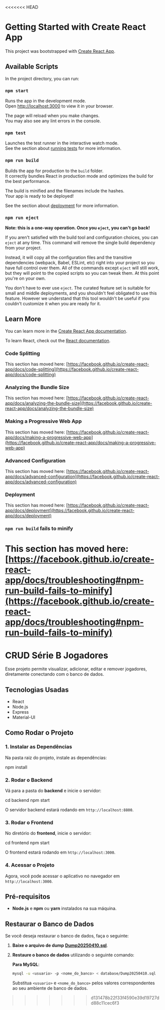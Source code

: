 <<<<<<< HEAD
# Getting Started with Create React App

This project was bootstrapped with [Create React App](https://github.com/facebook/create-react-app).

## Available Scripts

In the project directory, you can run:

### `npm start`

Runs the app in the development mode.\
Open [http://localhost:3000](http://localhost:3000) to view it in your browser.

The page will reload when you make changes.\
You may also see any lint errors in the console.

### `npm test`

Launches the test runner in the interactive watch mode.\
See the section about [running tests](https://facebook.github.io/create-react-app/docs/running-tests) for more information.

### `npm run build`

Builds the app for production to the `build` folder.\
It correctly bundles React in production mode and optimizes the build for the best performance.

The build is minified and the filenames include the hashes.\
Your app is ready to be deployed!

See the section about [deployment](https://facebook.github.io/create-react-app/docs/deployment) for more information.

### `npm run eject`

**Note: this is a one-way operation. Once you `eject`, you can't go back!**

If you aren't satisfied with the build tool and configuration choices, you can `eject` at any time. This command will remove the single build dependency from your project.

Instead, it will copy all the configuration files and the transitive dependencies (webpack, Babel, ESLint, etc) right into your project so you have full control over them. All of the commands except `eject` will still work, but they will point to the copied scripts so you can tweak them. At this point you're on your own.

You don't have to ever use `eject`. The curated feature set is suitable for small and middle deployments, and you shouldn't feel obligated to use this feature. However we understand that this tool wouldn't be useful if you couldn't customize it when you are ready for it.

## Learn More

You can learn more in the [Create React App documentation](https://facebook.github.io/create-react-app/docs/getting-started).

To learn React, check out the [React documentation](https://reactjs.org/).

### Code Splitting

This section has moved here: [https://facebook.github.io/create-react-app/docs/code-splitting](https://facebook.github.io/create-react-app/docs/code-splitting)

### Analyzing the Bundle Size

This section has moved here: [https://facebook.github.io/create-react-app/docs/analyzing-the-bundle-size](https://facebook.github.io/create-react-app/docs/analyzing-the-bundle-size)

### Making a Progressive Web App

This section has moved here: [https://facebook.github.io/create-react-app/docs/making-a-progressive-web-app](https://facebook.github.io/create-react-app/docs/making-a-progressive-web-app)

### Advanced Configuration

This section has moved here: [https://facebook.github.io/create-react-app/docs/advanced-configuration](https://facebook.github.io/create-react-app/docs/advanced-configuration)

### Deployment

This section has moved here: [https://facebook.github.io/create-react-app/docs/deployment](https://facebook.github.io/create-react-app/docs/deployment)

### `npm run build` fails to minify

This section has moved here: [https://facebook.github.io/create-react-app/docs/troubleshooting#npm-run-build-fails-to-minify](https://facebook.github.io/create-react-app/docs/troubleshooting#npm-run-build-fails-to-minify)
=======

# CRUD Série B Jogadores

Esse projeto permite visualizar, adicionar, editar e remover jogadores, diretamente conectando com o banco de dados.

## Tecnologias Usadas

- React
- Node.js
- Express
- Material-UI

## Como Rodar o Projeto

### 1. Instalar as Dependências

Na pasta raiz do projeto, instale as dependências:

npm install

### 2. Rodar o Backend

Vá para a pasta do **backend** e inicie o servidor:

cd backend
npm start

O servidor backend estará rodando em `http://localhost:8800`.

### 3. Rodar o Frontend

No diretório do **frontend**, inicie o servidor:

cd frontend
npm start

O frontend estará rodando em `http://localhost:3000`.

### 4. Acessar o Projeto

Agora, você pode acessar o aplicativo no navegador em `http://localhost:3000`.

## Pré-requisitos

- **Node.js** e **npm** ou **yarn** instalados na sua máquina.

## Restaurar o Banco de Dados

Se você deseja restaurar o banco de dados, faça o seguinte:

1. **Baixe o arquivo de dump** [**Dump20250410.sql**](./database/Dump20250410.sql).
2. **Restaure o banco de dados** utilizando o seguinte comando:

   **Para MySQL**:
   ```bash
   mysql -u <usuario> -p <nome_do_banco> < database/Dump20250410.sql
   ```

   Substitua `<usuario>` e `<nome_do_banco>` pelos valores correspondentes ao seu ambiente de banco de dados.


>>>>>>> d131478b22f33f4590e39d19727dd88c11cec6f3
